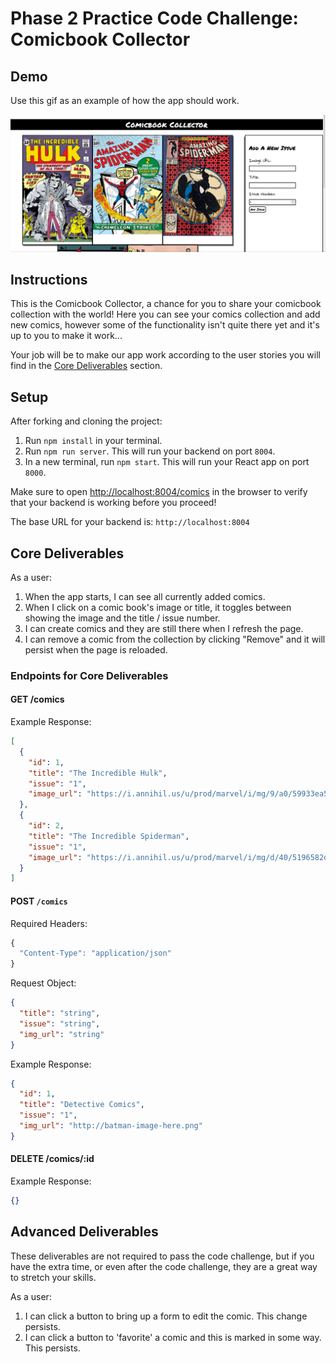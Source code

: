 # Phase 2 Practice Code Challenge: Comicbook Collector

## Demo

Use this gif as an example of how the app should work.

![Demo GIF](./demo.gif)

## Instructions

This is the Comicbook Collector, a chance for you to share your comicbook collection with the world! Here you can see your comics collection and add new comics, however some of the functionality isn't quite there yet and it's up to you to make it work...

Your job will be to make our app work according to the user stories you will find in the [Core Deliverables](#Core-Deliverables) section.

## Setup

After forking and cloning the project:

1. Run `npm install` in your terminal.
2. Run `npm run server`. This will run your backend on port `8004`.
3. In a new terminal, run `npm start`. This will run your React app on port `8000`.

Make sure to open [http://localhost:8004/comics](http://localhost:8004/comics) in the browser to verify that your backend is working before you proceed!

The base URL for your backend is: `http://localhost:8004`

## Core Deliverables

As a user:

1. When the app starts, I can see all currently added comics.
2. When I click on a comic book's image or title, it toggles between showing the image and the title / issue number.
3. I can create comics and they are still there when I refresh the page.
4. I can remove a comic from the collection by clicking "Remove" and it will persist when the page is reloaded.

### Endpoints for Core Deliverables

#### GET /comics

Example Response:

```json
[
  {
    "id": 1,
    "title": "The Incredible Hulk",
    "issue": "1",
    "image_url": "https://i.annihil.us/u/prod/marvel/i/mg/9/a0/59933ea5b5c2e/clean.jpg"
  },
  {
    "id": 2,
    "title": "The Incredible Spiderman",
    "issue": "1",
    "image_url": "https://i.annihil.us/u/prod/marvel/i/mg/d/40/5196582d03800/clean.jpg"
  }
]
```

#### POST `/comics`

Required Headers:

```js
{
  "Content-Type": "application/json"
}
```

Request Object:

```json
{
  "title": "string",
  "issue": "string",
  "img_url": "string"
}
```

Example Response:

```json
{
  "id": 1,
  "title": "Detective Comics",
  "issue": "1",
  "img_url": "http://batman-image-here.png"
}
```

#### DELETE /comics/:id

Example Response:

```json
{}
```

## Advanced Deliverables

These deliverables are not required to pass the code challenge, but if you have the extra time, or even after the code challenge, they are a great way to stretch your skills.

As a user:

1. I can click a button to bring up a form to edit the comic. This change persists.
2. I can click a button to 'favorite' a comic and this is marked in some way. This persists.
